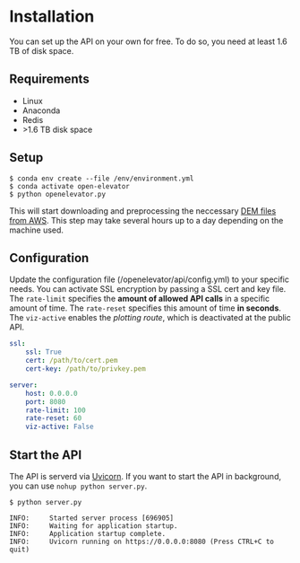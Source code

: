 # Installation

You can set up the API on your own for free. To do so, you need at least
1.6 TB of disk space.

## Requirements
- Linux
- Anaconda
- Redis
- \>1.6 TB disk space

## Setup
```shell
$ conda env create --file /env/environment.yml
$ conda activate open-elevator
$ python openelevator.py
```
This will start downloading and preprocessing the neccessary [DEM files from AWS](https://registry.opendata.aws/terrain-tiles/). This step may take several hours up to a day depending
on the machine used.

## Configuration
Update the configuration file (/openelevator/api/config.yml) to your specific needs. You can
activate SSL encryption by passing a SSL cert and key file. The `rate-limit` specifies the **amount of allowed API calls** in a specific amount of time. The `rate-reset` specifies this amount of time **in seconds**. The `viz-active` enables the *plotting route*, which is deactivated at the public API.

```yml
ssl:
    ssl: True
    cert: /path/to/cert.pem
    cert-key: /path/to/privkey.pem

server:
    host: 0.0.0.0
    port: 8080
    rate-limit: 100
    rate-reset: 60
    viz-active: False
```

## Start the API
The API is serverd via [Uvicorn](https://www.uvicorn.org/). If you want to start
the API in background, you can use `nohup python server.py`.

```shell
$ python server.py

INFO:     Started server process [696905]
INFO:     Waiting for application startup.
INFO:     Application startup complete.
INFO:     Uvicorn running on https://0.0.0.0:8080 (Press CTRL+C to quit)
```